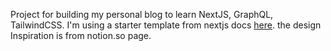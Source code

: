 Project for building my personal blog to learn NextJS, GraphQL, TailwindCSS. I'm using a starter template from nextjs docs [here](https://nextjs.org/learn). the design Inspiration is from notion.so page.